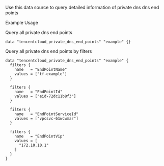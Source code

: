 Use this data source to query detailed information of private dns dns end points

Example Usage

Query all private dns end points

```hcl
data "tencentcloud_private_dns_end_points" "example" {}
```

Query all private dns end points by filters

```hcl
data "tencentcloud_private_dns_end_points" "example" {
  filters {
    name   = "EndPointName"
    values = ["tf-example"]
  }

  filters {
    name   = "EndPointId"
    values = ["eid-72dc11b8f3"]
  }

  filters {
    name   = "EndPointServiceId"
    values = ["vpcsvc-61wcwmar"]
  }

  filters {
    name   = "EndPointVip"
    values = [
      "172.10.10.1"
    ]
  }
}
```
